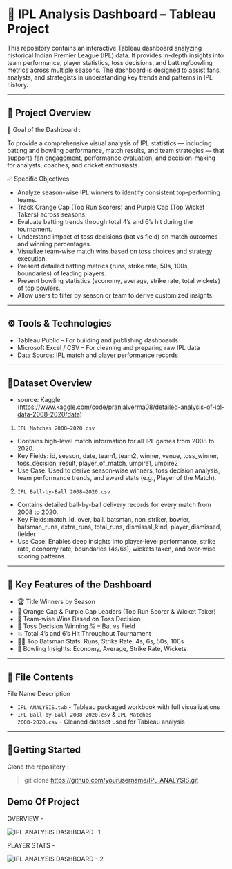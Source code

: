 # 🏏 IPL Analysis Dashboard – Tableau Project
This repository contains an interactive Tableau dashboard analyzing historical Indian Premier League (IPL) data. It provides in-depth insights into team performance, player statistics, toss decisions, and batting/bowling metrics across multiple seasons. The dashboard is designed to assist fans, analysts, and strategists in understanding key trends and patterns in IPL history.
*** 
📌 Project Overview
---
🎯 Goal of the Dashboard :

To provide a comprehensive visual analysis of IPL statistics — including batting and bowling performance, match results, and team strategies — that supports fan engagement, performance evaluation, and decision-making for analysts, coaches, and cricket enthusiasts.

✅ Specific Objectives
- Analyze season-wise IPL winners to identify consistent top-performing teams.
- Track Orange Cap (Top Run Scorers) and Purple Cap (Top Wicket Takers) across seasons.
- Evaluate batting trends through total 4’s and 6’s hit during the tournament.
- Understand impact of toss decisions (bat vs field) on match outcomes and winning percentages.
- Visualize team-wise match wins based on toss choices and strategy execution.
- Present detailed batting metrics (runs, strike rate, 50s, 100s, boundaries) of leading players.
- Present bowling statistics (economy, average, strike rate, total wickets) of top bowlers.
- Allow users to filter by season or team to derive customized insights.
***
## ⚙️ Tools & Technologies 
- Tableau Public – For building and publishing dashboards
- Microsoft Excel / CSV – For cleaning and preparing raw IPL data
- Data Source: IPL match and player performance records
***
## 🧾Dataset Overview 
- source: Kaggle (https://www.kaggle.com/code/pranjalverma08/detailed-analysis-of-ipl-data-2008-2020/data)
1. <code>IPL Matches 2008–2020.csv</code>
- Contains high-level match information for all IPL games from 2008 to 2020.
- Key Fields: id, season, date, team1, team2, winner, venue, toss_winner, toss_decision, result, player_of_match, umpire1, umpire2
- Use Case:
Used to derive season-wise winners, toss decision analysis, team performance trends, and award stats (e.g., Player of the Match).
2. <code>IPL Ball-by-Ball 2008–2020.csv</code>
- Contains detailed ball-by-ball delivery records for every match from 2008 to 2020.
- Key Fields:match_id, over, ball, batsman, non_striker, bowler, batsman_runs, extra_runs, total_runs, dismissal_kind, player_dismissed, fielder
- Use Case:
Enables deep insights into player-level performance, strike rate, economy rate, boundaries (4s/6s), wickets taken, and over-wise scoring patterns.
***
## 🚀 Key Features of the Dashboard
- 🏆 Title Winners by Season
- 🧢 Orange Cap & Purple Cap Leaders (Top Run Scorer & Wicket Taker)
- 🎯 Team-wise Wins Based on Toss Decision
- 🥇 Toss Decision Winning % – Bat vs Field
- 💥 Total 4’s and 6’s Hit Throughout Tournament
- 👨‍🏏 Top Batsman Stats: Runs, Strike Rate, 4s, 6s, 50s, 100s
- 🎯 Bowling Insights: Economy, Average, Strike Rate, Wickets
***
## 📁 File Contents
File Name	Description
- <code>IPL ANALYSIS.twb</code> - Tableau packaged workbook with full visualizations
- <code>IPL Ball-by-Ball 2008-2020.csv</code> & <code>IPL Matches 2008-2020.csv</code> - Cleaned dataset used for Tableau analysis
***
## 🚀Getting Started
Clone the repository : 
> git clone https://github.com/yourusername/IPL-ANALYSIS.git

## Demo Of Project
OVERVIEW - 

![IPL ANALYSIS DASHBOARD -1](https://github.com/user-attachments/assets/c90d8a60-b7a7-481a-aa94-eb71b248546c)

PLAYER STATS -

![IPL ANALYSIS DASHBOARD - 2](https://github.com/user-attachments/assets/240fd1dd-1bb3-4e37-b6af-4a56b6cadecd)

